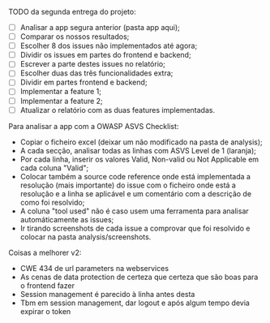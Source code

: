TODO da segunda entrega do projeto:

- [ ] Analisar a app segura anterior (pasta app aqui);
- [ ] Comparar os nossos resultados;
- [ ] Escolher 8 dos issues não implementados até agora;
- [ ] Dividir os issues em partes do frontend e backend;
- [ ] Escrever a parte destes issues no relatório;
- [ ] Escolher duas das trẽs funcionalidades extra;
- [ ] Dividir em partes frontend e backend;
- [ ] Implementar a feature 1;
- [ ] Implementar a feature 2;
- [ ] Atualizar o relatório com as duas features implementadas.

Para analisar a app com a OWASP ASVS Checklist:
 - Copiar o ficheiro excel (deixar um não modificado na pasta de analysis);
 - A cada secção, analisar todas as linhas com ASVS Level de 1 (laranja);
 - Por cada linha, inserir os valores Valid, Non-valid ou Not Applicable em cada coluna "Valid";
 - Colocar também a source code reference onde está implementada a resolução (mais importante) do issue com o ficheiro onde está a resolução e a linha se aplicável e um comentário com a descrição de como foi resolvido;
 - A coluna "tool used" não é caso usem uma ferramenta para analisar automáticamente as issues;
 - Ir tirando screenshots de cada issue a comprovar que foi resolvido e colocar na pasta analysis/screenshots.



Coisas a melhorer v2:
 - CWE 434 de url parameters na webservices
 - As cenas de data protection de certeza que certeza que são boas para o frontend fazer
 - Session management é parecido à linha antes desta
 - Tbm em session management, dar logout e após algum tempo devia expirar o token

